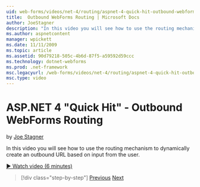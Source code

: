 ```yaml
---
uid: web-forms/videos/net-4/routing/aspnet-4-quick-hit-outbound-webforms-routing
title:  Outbound WebForms Routing | Microsoft Docs
author: JoeStagner
description: "In this video you will see how to use the routing mechanism to dynamically create an outbound URL based on input from the user."
ms.author: aspnetcontent
manager: wpickett
ms.date: 11/11/2009
ms.topic: article
ms.assetid: 90d79218-505c-4b6d-87f5-a59592d59ccc
ms.technology: dotnet-webforms
ms.prod: .net-framework
msc.legacyurl: /web-forms/videos/net-4/routing/aspnet-4-quick-hit-outbound-webforms-routing
msc.type: video
---
```

ASP.NET 4 "Quick Hit" - Outbound WebForms Routing
====================
by [Joe Stagner](https://github.com/JoeStagner)

In this video you will see how to use the routing mechanism to dynamically create an outbound URL based on input from the user. 

[&#9654; Watch video (6 minutes)](https://channel9.msdn.com/Blogs/ASP-NET-Site-Videos/aspnet-4-quick-hit-outbound-webforms-routing)

> [!div class="step-by-step"]
> [Previous](aspnet-4-quick-hit-declarative-webforms-routing.md)
> [Next](how-do-i-use-routing-with-aspnet-web-forms.md)
